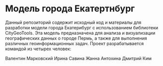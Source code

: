 # Модель города Екатертнбург
Данный репозиторий содержит исходный код и материалы для разработки модели города Екатерибург с использованием библиотеки CityGeoTools. Эта модель предназначена для анализа и визуализации географических данных о городе Пермь, а также для выполнения различных геоинформационных задач. Проект разрабатывается командой из четырех человек:

Валентин Марковский 
Ирина Савина
Жанна Антохина
Дмитрий Ким
